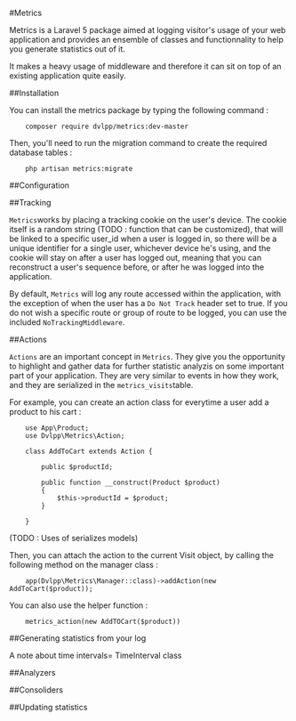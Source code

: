 #Metrics

Metrics is a Laravel 5 package aimed at logging visitor's usage of your web application and provides an ensemble of classes and functionnality to help you generate statistics out of it. 

It makes a heavy usage of middleware and therefore it can sit on top of an existing application quite easily. 

##Installation

You can install the metrics package by typing the following command :

```
    composer require dvlpp/metrics:dev-master
```

Then, you'll need to run the migration command to create the required database tables : 

```
    php artisan metrics:migrate
```

##Configuration



##Tracking

`Metrics`works by placing a tracking cookie on the user's device. The cookie itself is a random string (TODO : function that can be customized), that will be linked to a specific user_id when a user is logged in, so there will be a unique identifier for a single user, whichever device he's using, and the cookie will stay on after a user has logged out, meaning that you can reconstruct a user's sequence before, or after he was logged into the application. 

By default, `Metrics` will log any route accessed within the application, with the exception of when the user has a `Do Not Track` header set to true. If you do not wish a specific route or group of route to be logged, you can use the included `NoTrackingMiddleware`.

##Actions

`Actions` are an important concept in `Metrics`. They give you the opportunity to highlight and gather data for further statistic analyzis on some important part of your application. They are very similar to events in how they work, and they are serialized in the `metrics_visits`table.

For example, you can create an action class for everytime a user add a product to his cart :  

```
    use App\Product;
    use Dvlpp\Metrics\Action;

    class AddToCart extends Action {

        public $productId;

        public function __construct(Product $product)
        {
            $this->productId = $product;
        }

    }
```

(TODO : Uses of serializes models)

Then, you can attach the action to the current Visit object, by calling the following method on the manager class : 

```
    app(Dvlpp\Metrics\Manager::class)->addAction(new AddToCart($product));
```

You can also use the helper function :

```
    metrics_action(new AddTOCart($product))
```




##Generating statistics from your log

A note about time intervals= TimeInterval class

##Analyzers


##Consoliders


##Updating statistics

##